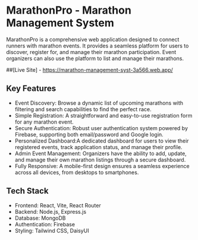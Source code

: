 # MarathonPro - Marathon Management System

MarathonPro is a comprehensive web application designed to connect runners with marathon events. It provides a seamless platform for users to discover, register for, and manage their marathon participation. Event organizers can also use the platform to list and manage their marathons.

##[Live Site] - https://marathon-management-syst-3a566.web.app/

##  Key Features

- Event Discovery: Browse a dynamic list of upcoming marathons with filtering and search capabilities to find the perfect race.
- Simple Registration: A straightforward and easy-to-use registration form for any marathon event.
- Secure Authentication: Robust user authentication system powered by Firebase, supporting both email/password and Google login.
- Personalized Dashboard:A dedicated dashboard for users to view their registered events, track application status, and manage their profile.
- Admin Event Management: Organizers have the ability to add, update, and manage their own marathon listings through a secure dashboard.
- Fully Responsive: A mobile-first design ensures a seamless experience across all devices, from desktops to smartphones.

##  Tech Stack

- Frontend: React, Vite, React Router
- Backend: Node.js, Express.js
- Database: MongoDB
- Authentication: Firebase
- Styling: Tailwind CSS, DaisyUI





